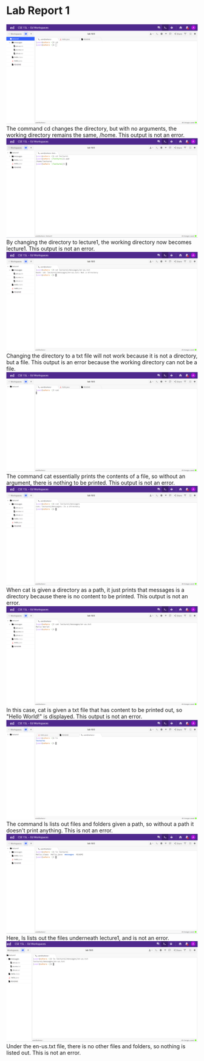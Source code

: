 # **Lab Report 1**
![what](image1.png)
The command cd changes the directory, but with no arguments, the working directory remains the same, /home. This output is not an error.
![what](image4.png)
By changing the directory to lecture1, the working directory now becomes lecture1. This output is not an error. 
![image](image7.png)
Changing the directory to a txt file will not work because it is not a directory, but a file. This output is an error because the working directory can not be a file. 
![image](image2.png)
The command cat essentially prints the contents of a file, so without an argument, there is nothing to be printed. This output is not an error.
![image](image6.png)
When cat is given a directory as a path, it just prints that messages is a directory because there is no content to be printed. This output is not an error.
![image](image9.png)
In this case, cat is given a txt file that has content to be printed out, so "Hello World!" is displayed. This output is not an error.
![image](image3.png)
The command ls lists out files and folders given a path, so without a path it doesn't print anything. This is not an error.
![image](image5.png)
Here, ls lists out the files underneath lecture1, and is not an error.
![image](image8.png)
Under the en-us.txt file, there is no other files and folders, so nothing is listed out. This is not an error.


